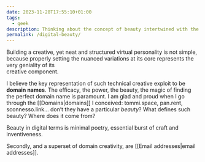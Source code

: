 ```yaml
---
date: 2023-11-28T17:55:10+01:00
tags:
  - geek
description: Thinking about the concept of beauty intertwined with the representation of a digital identity. What is *my* digital identity?
permalink: /digital-beauty/
---
```

Building a creative, yet neat and structured virtual personality is not simple, because properly setting the nuanced variations at its core represents the very geniality of its  
creative component.

I believe the key representation of such technical creative exploit to be **domain names**. The efficacy, the power, the beauty, the magic of finding the perfect domain name is paramount. I am glad and proud when I go through the [[Domains|domains]] I conceived: tommi.space, pan.rent, sconnesso.link… don’t they have a particular *beauty*? What defines such beauty? Where does it come from?

Beauty in digital terms is minimal poetry, essential burst of craft and inventiveness.

Secondly, and a superset of domain creativity, are [[Email addresses|email addresses]].
